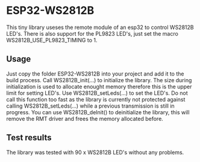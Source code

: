 # ESP32-WS2812B
This tiny library useses the remote module of an esp32 to control WS2812B LED's.
There is also support for the PL9823 LED's, just set the macro WS2812B_USE_PL9823_TIMING to 1.

## Usage
Just copy the folder ESP32-WS2812B into your project and add it to the build process. Call WS2812B_init(...) to initialize the library. The size during initialization is used to allocate enought memory therefore this is the upper limit for setting LED's.
Use WS2812B_setLeds(...) to set the LED's. Do not call this function too fast as the library is currently not protected against calling WS2812B_setLeds(...) while a previous transmission is still in progress.
You can use WS2812B_deInit() to deinitialize the library, this will remove the RMT driver and frees the memory allocated before.

## Test results
The library was tested with 90 x WS2812B LED's without any problems.
